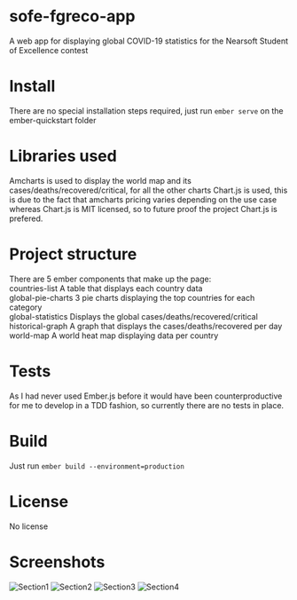 # sofe-fgreco-app
A web app for displaying global COVID-19 statistics for the Nearsoft Student of Excellence contest 

# Install
There are no special installation steps required, just run `ember serve` on the ember-quickstart folder

# Libraries used
Amcharts is used to display the world map and its cases/deaths/recovered/critical, for all the other charts Chart.js is used, this is due to the fact that amcharts pricing varies depending on the use case whereas Chart.js is MIT licensed, so to future proof the project Chart.js is prefered.

# Project structure
There are 5 ember components that make up the page:  
countries-list A table that displays each country data   
global-pie-charts 3 pie charts displaying the top countries for each category   
global-statistics Displays the global cases/deaths/recovered/critical  
historical-graph A graph that displays the cases/deaths/recovered per day  
world-map A world heat map displaying data per country  

# Tests
As I had never used Ember.js before it would have been counterproductive for me to develop in a TDD fashion, so currently there are no tests in place.

# Build
Just run `ember build --environment=production`

# License
No license

# Screenshots
![Section1](https://user-images.githubusercontent.com/26514646/78596062-5e933a80-7808-11ea-968b-1d06402e7f68.PNG)
![Section2](https://user-images.githubusercontent.com/26514646/78596090-66eb7580-7808-11ea-98fa-3975e8d42688.PNG)
![Section3](https://user-images.githubusercontent.com/26514646/78596106-6e128380-7808-11ea-871d-83c95960ba68.PNG)
![Section4](https://user-images.githubusercontent.com/26514646/78596179-8b475200-7808-11ea-8245-cde7a91c4d6e.PNG)

